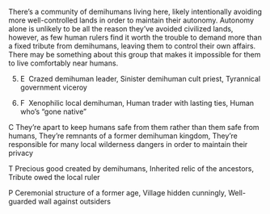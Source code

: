 There’s a community of demihumans living here, likely intentionally avoiding more well-controlled lands in order to maintain their autonomy. Autonomy alone is unlikely to be all the reason they’ve avoided civilized lands, however, as few human rulers find it worth the trouble to demand more than a fixed tribute from demihumans, leaving them to control their own affairs. There may be something about this group that makes it impossible for them to live comfortably near humans.

5.  E  Crazed demihuman leader, Sinister demihuman cult priest, Tyrannical government viceroy
    
6.  F  Xenophilic local demihuman, Human trader with lasting ties, Human who’s “gone native”
    

C They’re apart to keep humans safe from them rather than them safe from humans, They’re remnants of a former demihuman kingdom, They’re responsible for many local wilderness dangers in order to maintain their privacy

T Precious good created by demihumans, Inherited relic of the ancestors, Tribute owed the local ruler

P Ceremonial structure of a former age, Village hidden cunningly, Well-guarded wall against outsiders